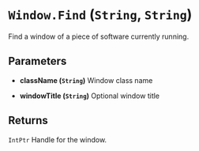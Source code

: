 # `Window.Find` (```String```, ```String```)

Find a window of a piece of software currently running.

## Parameters
* **className (```String```)** 
	Window class name

* **windowTitle (```String```)** 
	Optional window title

## Returns
```IntPtr```
Handle for the window.

